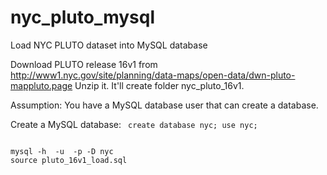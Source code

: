 # nyc_pluto_mysql
Load NYC PLUTO dataset into MySQL database

Download PLUTO release 16v1 from http://www1.nyc.gov/site/planning/data-maps/open-data/dwn-pluto-mappluto.page
Unzip it. It'll create folder nyc_pluto_16v1.

Assumption:
You have a MySQL database user that can create a database.

Create a MySQL database: 
<code> 
  create database nyc; 
  use nyc; 
</code>

<code>
mysql -h <host> -u <mysql_user> -p<mysql_pwd> -D nyc
source pluto_16v1_load.sql
</code>


